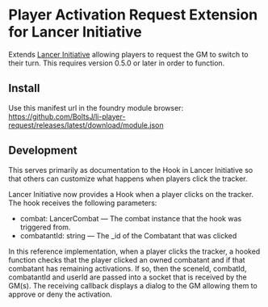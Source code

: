 # Player Activation Request Extension for Lancer Initiative

Extends [Lancer Initiative](https://github.com/BoltsJ/lancer-initiative) allowing players to request the GM to switch to their turn. This requires version 0.5.0 or later in order to function.

## Install

Use this manifest url in the foundry module browser: https://github.com/BoltsJ/li-player-request/releases/latest/download/module.json

## Development

This serves primarily as documentation to the Hook in Lancer Initiative so that others can customize what happens when players click the tracker.

Lancer Initiative now provides a Hook when a player clicks on the tracker. The hook receives the following parameters:

* combat: LancerCombat — The combat instance that the hook was triggered from.
* combatantId: string — The \_id of the Combatant that was clicked

In this reference implementation, when a player clicks the tracker, a hooked function checks that the player clicked an owned combatant and if that combatant has remaining activations. If so, then  the sceneId, combatId, combatantId and userId are passed into a socket that is received by the GM(s). The receiving callback displays a dialog to the GM allowing them to approve or deny the activation.
